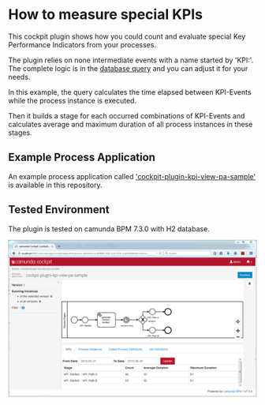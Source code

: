 How to measure special KPIs
=========================

This cockpit plugin shows how you could count and evaluate special Key Performance Indicators from your processes.

The plugin relies on none intermediate events with a name started by 'KPI:'. The complete logic is in the [database query](src/main/resources/org/camunda/bpm/demo/cockpit/plugin/kpi/queries/kpi-queries.xml) and you can adjust it for your needs.

In this example, the query calculates the time elapsed between KPI-Events while the process instance is executed.

Then it builds a stage for each occurred combinations of KPI-Events and calculates average and maximum duration of all process instances in these stages.

Example Process Application
---------------------------

An example process application called ['cockpit-plugin-kpi-view-pa-sample'](../cockpit-plugin-kpi-view-pa-sample) is available in this repository. 

Tested Environment
------------------

The plugin is tested on camunda BPM 7.3.0 with H2 database.

![Screenshot](screenshot.png)